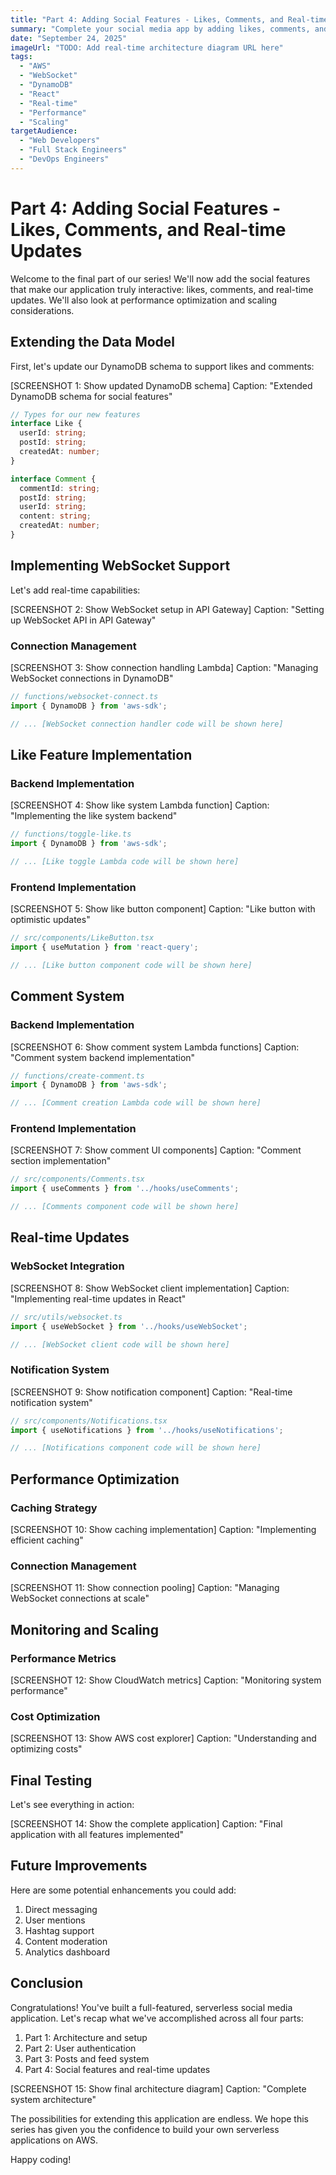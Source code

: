 ```yaml
---
title: "Part 4: Adding Social Features - Likes, Comments, and Real-time Updates"
summary: "Complete your social media app by adding likes, comments, and real-time updates. Learn how to implement WebSocket connections for instant notifications and optimize performance at scale."
date: "September 24, 2025"
imageUrl: "TODO: Add real-time architecture diagram URL here"
tags:
  - "AWS"
  - "WebSocket"
  - "DynamoDB"
  - "React"
  - "Real-time"
  - "Performance"
  - "Scaling"
targetAudience:
  - "Web Developers"
  - "Full Stack Engineers"
  - "DevOps Engineers"
---
```


# Part 4: Adding Social Features - Likes, Comments, and Real-time Updates

Welcome to the final part of our series! We'll now add the social features that make our application truly interactive: likes, comments, and real-time updates. We'll also look at performance optimization and scaling considerations.

## Extending the Data Model

First, let's update our DynamoDB schema to support likes and comments:

[SCREENSHOT 1: Show updated DynamoDB schema]
Caption: "Extended DynamoDB schema for social features"

```typescript
// Types for our new features
interface Like {
  userId: string;
  postId: string;
  createdAt: number;
}

interface Comment {
  commentId: string;
  postId: string;
  userId: string;
  content: string;
  createdAt: number;
}
```

## Implementing WebSocket Support

Let's add real-time capabilities:

[SCREENSHOT 2: Show WebSocket setup in API Gateway]
Caption: "Setting up WebSocket API in API Gateway"

### Connection Management

[SCREENSHOT 3: Show connection handling Lambda]
Caption: "Managing WebSocket connections in DynamoDB"

```typescript
// functions/websocket-connect.ts
import { DynamoDB } from 'aws-sdk';

// ... [WebSocket connection handler code will be shown here]
```

## Like Feature Implementation

### Backend Implementation

[SCREENSHOT 4: Show like system Lambda function]
Caption: "Implementing the like system backend"

```typescript
// functions/toggle-like.ts
import { DynamoDB } from 'aws-sdk';

// ... [Like toggle Lambda code will be shown here]
```

### Frontend Implementation

[SCREENSHOT 5: Show like button component]
Caption: "Like button with optimistic updates"

```typescript
// src/components/LikeButton.tsx
import { useMutation } from 'react-query';

// ... [Like button component code will be shown here]
```

## Comment System

### Backend Implementation

[SCREENSHOT 6: Show comment system Lambda functions]
Caption: "Comment system backend implementation"

```typescript
// functions/create-comment.ts
import { DynamoDB } from 'aws-sdk';

// ... [Comment creation Lambda code will be shown here]
```

### Frontend Implementation

[SCREENSHOT 7: Show comment UI components]
Caption: "Comment section implementation"

```typescript
// src/components/Comments.tsx
import { useComments } from '../hooks/useComments';

// ... [Comments component code will be shown here]
```

## Real-time Updates

### WebSocket Integration

[SCREENSHOT 8: Show WebSocket client implementation]
Caption: "Implementing real-time updates in React"

```typescript
// src/utils/websocket.ts
import { useWebSocket } from '../hooks/useWebSocket';

// ... [WebSocket client code will be shown here]
```

### Notification System

[SCREENSHOT 9: Show notification component]
Caption: "Real-time notification system"

```typescript
// src/components/Notifications.tsx
import { useNotifications } from '../hooks/useNotifications';

// ... [Notifications component code will be shown here]
```

## Performance Optimization

### Caching Strategy

[SCREENSHOT 10: Show caching implementation]
Caption: "Implementing efficient caching"

### Connection Management

[SCREENSHOT 11: Show connection pooling]
Caption: "Managing WebSocket connections at scale"

## Monitoring and Scaling

### Performance Metrics

[SCREENSHOT 12: Show CloudWatch metrics]
Caption: "Monitoring system performance"

### Cost Optimization

[SCREENSHOT 13: Show AWS cost explorer]
Caption: "Understanding and optimizing costs"

## Final Testing

Let's see everything in action:

[SCREENSHOT 14: Show the complete application]
Caption: "Final application with all features implemented"

## Future Improvements

Here are some potential enhancements you could add:

1. Direct messaging
2. User mentions
3. Hashtag support
4. Content moderation
5. Analytics dashboard

## Conclusion

Congratulations! You've built a full-featured, serverless social media application. Let's recap what we've accomplished across all four parts:

1. Part 1: Architecture and setup
2. Part 2: User authentication
3. Part 3: Posts and feed system
4. Part 4: Social features and real-time updates

[SCREENSHOT 15: Show final architecture diagram]
Caption: "Complete system architecture"

The possibilities for extending this application are endless. We hope this series has given you the confidence to build your own serverless applications on AWS.

Happy coding!
